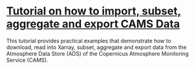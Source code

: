 # [Tutorial on how to import, subset, aggregate and export CAMS Data](../notebooks/da-read-write/da-read-write.ipynb)

This tutorial provides practical examples that demonstrate how to download, read into Xarray, subset, aggregate and export data from the Atmosphere Data Store (ADS) of the Copernicus Atmosphere Monitoring Service (CAMS).
